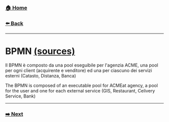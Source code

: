 ### [**🏠 Home**](/README.md)

###  [**⬅️ Back**](/README.md)
-----
# BPMN [(sources)](https://github.com/AdamF42/acmEat/tree/master/acme-agency/acmeat/src/main/resources)

Il BPMN è composto da una pool eseguibile per l'agenzia ACME, una pool per ogni client (acquirente e venditore) ed una per ciascuno dei servizi esterni (Catasto, Distanza, Banca)

The BPMN is composed of an executable  pool for ACMEat agency, a pool for the user and one for each external service (GIS, Restaurant, Celivery Service, Bank)

------
### [**➡️ Next**](external-services.md)